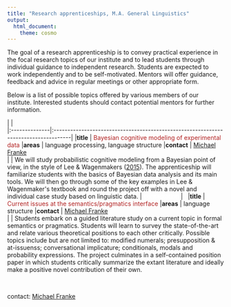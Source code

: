 ```yaml
---
title: "Research apprenticeships, M.A. General Linguistics"
output:
  html_document:
    theme: cosmo
---
```


The goal of a research apprenticeship is to convey practical experience in the focal research topics of our institute and to lead students through individual guidance to independent research. Students are expected to work independently and to be self-motivated. Mentors will offer guidance, feedback and advice in regular meetings or other appropriate form. 

Below is a list of possible topics offered by various members of our institute. Interested students should contact potential mentors for further information.


|    |     
|:--------------|:------------------------------------------------------------------------------------|
|**title** | <span style = "color:firebrick">Bayesian cognitive modeling of experimental data</span>
|**areas** | language processing, language structure
|**contact**  | [Michael Franke](http://www.sfs.uni-tuebingen.de/~mfranke/)  
|   | We will study probabilistic cognitive modeling from a Bayesian point of view, in the style of Lee & Wagenmakers ([2015](https://bayesmodels.com/)). The apprenticeship will familiarize students with the basics of Bayesian data analysis and its main tools. We will then go through some of the key examples in Lee & Wagenmaker's textbook and round the project off with a novel and individual case study based on linguistic data.
| <span style = "color:white"> contactation </span>
   | &nbsp;
|**title** | <span style = "color:firebrick">Current issues at the semantics/pragmatics interface</span>
|**areas** | language structure
|**contact** | [Michael Franke](http://www.sfs.uni-tuebingen.de/~mfranke/)  
|   | Students embark on a guided literature study on a current topic in formal semantics or pragmatics. Students will learn to survey the state-of-the-art and relate various theoretical positions to each other critically. Possible topics include but are not limited to: modified numerals; presupposition & at-issuenss; conversational implicature; conditionals, modals and probability expressions. The project culminates in a self-contained position paper in which students critically summarize the extant literature and ideally make a positive novel contribution of their own.


<span style = "color:white"> &nbsp; </span>
<span style = "color:white"> &nbsp; </span>
<span style = "color:white"> &nbsp; </span>
<span style = "color:white"> &nbsp; </span>



contact: [Michael Franke](mailto:mchfranke@gmail.com)


